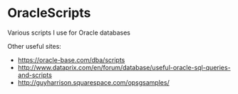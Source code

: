 # OracleScripts
Various scripts I use for Oracle databases

Other useful sites: 

* https://oracle-base.com/dba/scripts 
* http://www.dataprix.com/en/forum/database/useful-oracle-sql-queries-and-scripts
* http://guyharrison.squarespace.com/opsgsamples/
